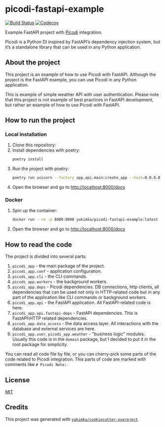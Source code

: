 # picodi-fastapi-example

[![Build Status](https://github.com/yakimka/picodi-fastapi-example/actions/workflows/workflow-ci.yml/badge.svg?branch=main&event=push)](https://github.com/yakimka/picodi-fastapi-example/actions/workflows/workflow-ci.yml)
[![Codecov](https://codecov.io/gh/yakimka/picodi-fastapi-example/branch/main/graph/badge.svg)](https://codecov.io/gh/yakimka/picodi-fastapi-example)

Example FastAPI project with [Picodi](https://github.com/yakimka/picodi) integration.

Picodi is a Python DI inspired by FastAPI’s dependency injection system,
but it’s a standalone library that can be used in any Python application.

## About the project

This project is an example of how to use Picodi with FastAPI.
Although the project is the FastAPI example, you can use Picodi in any Python application.

This is example of simple weather API with user authentication.
Please note that this project is not example of best practices in FastAPI development,
but rather an example of how to use Picodi with FastAPI.

## How to run the project

### Local installation

1. Clone this repository:
2. Install dependencies with poetry:
   ```bash
   poetry install
   ```
3. Run the project with poetry:
   ```bash
   poetry run uvicorn --factory app.api.main:create_app --host=0.0.0.0 --port=8000 --reload
   ```
4. Open the browser and go to [http://localhost:8000/docs](http://localhost:8000/docs)

### Docker

1. Spin up the container:
    ```bash
    docker run --rm -p 8000:8000 yakimka/picodi-fastapi-example:latest
    ```
2. Open the browser and go to [http://localhost:8000/docs](http://localhost:8000/docs)

## How to read the code

The project is divided into several parts:

1. `picodi_app` - the main package of the project.
2. `picodi_app.conf` - application configuration.
3. `picodi_app.cli` - the CLI commands.
4. `picodi_app.workers` - the background workers.
5. `picodi_app.deps` - Picodi dependencies.
   DB connections, http clients, all dependencies
   that can be used not only in HTTP-related code but in any part of the application
   like CLI commands or background workers.
6. `picodi_app.api` - the FastAPI application. All FastAPI-related code is here.
7. `picodi_app.api.fastapi-deps` - FastAPI dependencies. This is FastAPI\HTTP related dependencies.
8. `picodi_app.data_access` - the data access layer.
   All interactions with the database and external services are here.
9. `picodi_app.user`, `picodi_app.weather` - "business logic" modules.
   Usually this code is in the `domain` package,
   but I decided to put it in the root package for simplicity.

You can read all code file by file,
or you can cherry-pick some parts of the code related to Picodi integration.
This parts of code are marked with comments like `# Picodi Note:`.

## License

[MIT](https://github.com/yakimka/picodi-fastapi-example/blob/main/LICENSE)


## Credits

This project was generated with [`yakimka/cookiecutter-pyproject`](https://github.com/yakimka/cookiecutter-pyproject).
